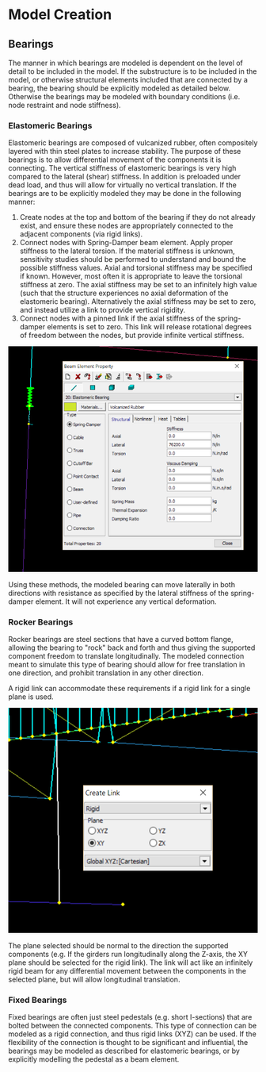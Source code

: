 # Model Creation

## Bearings
The manner in which bearings are modeled is dependent on the level of detail to be included in the model. If the substructure is to be included in the model, or otherwise structural elements included that are connected by a bearing, the bearing should be explicitly modeled as detailed below. Otherwise the bearings may be modeled with boundary conditions (i.e. node restraint and node stiffness).
### Elastomeric Bearings
Elastomeric bearings are composed of vulcanized rubber, often compositely layered with thin steel plates to increase stability. The purpose of these bearings is to allow differential movement of the components it is connecting. The vertical stiffness of elastomeric bearings is very high compared to the lateral (shear) stiffness. In addition is preloaded under dead load, and thus will allow for virtually no vertical translation. If the bearings are to be explicitly modeled they may be done in the following manner:

1. Create nodes at the top and bottom of the bearing if they do not already exist, and ensure these nodes are appropriately connected to the adjacent components (via rigid links).
2. Connect nodes with Spring-Damper beam element. Apply proper stiffness to the lateral torsion. If the material stiffness is unknown, sensitivity studies should be performed to understand and bound the possible stiffness values. Axial and torsional stiffness may be specified if known. However, most often it is appropriate to leave the torsional stiffness at zero. The axial stiffness may be set to an infinitely high value (such that the structure experiences no axial deformation of the elastomeric bearing). Alternatively the axial stiffness may be set to zero, and instead utilize a link to provide vertical rigidity.
3. Connect nodes with a pinned link if the axial stiffness of the spring-damper elements is set to zero. This link will release rotational degrees of freedom between the nodes, but provide infinite vertical stiffness.

![Spring-damper element](Images/SpringElement.png)

Using these methods, the modeled bearing can move laterally in both directions with resistance as specified by the lateral stiffness of the spring-damper element. It will not experience any vertical deformation.

### Rocker Bearings
Rocker bearings are steel sections that have a curved bottom flange, allowing the bearing to "rock" back and forth and thus giving the supported component freedom to translate longitudinally. The modeled connection meant to simulate this type of bearing should allow for free translation in one direction, and prohibit translation in any other direction.

A rigid link can accommodate these requirements if a rigid link for a single plane is used.

![Rigid Link in Single Plane](FEMscreening/Images/RockerLink.png)

The plane selected should be normal to the direction the supported components (e.g. If the girders run longitudinally along the Z-axis, the XY plane should be selected for the rigid link). The link will act like an infinitely rigid beam for any differential movement between the components in the selected plane, but will allow longitudinal translation.

### Fixed Bearings
Fixed bearings are often just steel pedestals (e.g. short I-sections) that are bolted between the connected components. This type of connection can be modeled as a rigid connection, and thus rigid links (XYZ) can be used.
If the flexibility of the connection is thought to be significant and influential, the bearings may be modeled as described for elastomeric bearings, or by explicitly modelling the pedestal as a beam element.
